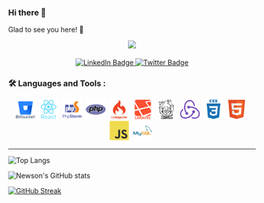 ### Hi there 👋
Glad to see you here! 🤩

<div id="header" align="center">
    <img src="https://media.giphy.com/media/USV0ym3bVWQJJmNu3N/giphy.gif" width="150"/>
<!--    <img src="https://media.giphy.com/media/M9gbBd9nbDrOTu1Mqx/giphy.gif" width="100"/> -->
</div>
<br>
<div id="badges" align="center">
  <a href="https://www.linkedin.com/in/newson-thokchom-2bab55234/">
    <img src="https://img.shields.io/badge/LinkedIn-blue?style=for-the-badge&logo=linkedin&logoColor=white" alt="LinkedIn Badge"/>
  </a>
<!--   <a target="_blank" href="https://www.youtube.com/channel/UCNHYZw7yuIYuJbuHG6M3pow">
    <img src="https://img.shields.io/badge/YouTube-red?style=for-the-badge&logo=youtube&logoColor=white" alt="Youtube Badge"/>
  </a> -->
  <a href="https://twitter.com/NewsonThokchom">
    <img src="https://img.shields.io/badge/Twitter-blue?style=for-the-badge&logo=twitter&logoColor=white" alt="Twitter Badge"/>
  </a>
</div>


### :hammer_and_wrench: Languages and Tools :
<div align="center">
  <img src="https://github.com/devicons/devicon/blob/master/icons/bitbucket/bitbucket-original-wordmark.svg" title="Bitbucket" alt="Java" width="40" height="40"/>&nbsp;
  <img src="https://github.com/devicons/devicon/blob/master/icons/react/react-original-wordmark.svg" title="React" alt="React" width="40" height="40"/>&nbsp;
  <img src="https://github.com/devicons/devicon/blob/master/icons/phpstorm/phpstorm-original-wordmark.svg" title="PHP Storm" alt="Php Storm" width="40" height="40"/>&nbsp;
  <img src="https://github.com/devicons/devicon/blob/master/icons/php/php-original.svg" title="PHP" alt="PHP" width="40" height="40"/>&nbsp;
    <img src="https://github.com/devicons/devicon/blob/master/icons/codeigniter/codeigniter-plain-wordmark.svg" title="Codeigniter" alt="Codeigniter" width="40" height="40"/>&nbsp;
    <img src="https://github.com/devicons/devicon/blob/master/icons/laravel/laravel-plain-wordmark.svg" title="Laravel" alt="Laravel" width="40" height="40"/>&nbsp;
    <img src="https://github.com/devicons/devicon/blob/master/icons/composer/composer-line-wordmark.svg" title="Composer" alt="Composer" width="40" height="40"/>&nbsp;
  <!--   <img src="https://github.com/devicons/devicon/blob/master/icons/materialui/materialui-original.svg" title="Material UI" alt="Material UI" width="40" height="40"/>&nbsp; -->
  <!--   <img src="https://github.com/devicons/devicon/blob/master/icons/materialui/materialui-original.svg" title="Material UI" alt="Material UI" width="40" height="40"/>&nbsp; -->
<!--   <img src="https://github.com/devicons/devicon/blob/master/icons/flutter/flutter-original.svg" title="Flutter" alt="Flutter" width="40" height="40"/>&nbsp; -->
  <img src="https://github.com/devicons/devicon/blob/master/icons/redux/redux-original.svg" title="Redux" alt="Redux " width="40" height="40"/>&nbsp;
  <img src="https://github.com/devicons/devicon/blob/master/icons/css3/css3-plain-wordmark.svg"  title="CSS3" alt="CSS" width="40" height="40"/>&nbsp;
  <img src="https://github.com/devicons/devicon/blob/master/icons/html5/html5-original.svg" title="HTML5" alt="HTML" width="40" height="40"/>&nbsp;
  <img src="https://github.com/devicons/devicon/blob/master/icons/javascript/javascript-original.svg" title="JavaScript" alt="JavaScript" width="40" height="40"/>&nbsp;
<!--   <img src="https://github.com/devicons/devicon/blob/master/icons/firebase/firebase-plain-wordmark.svg" title="Firebase" alt="Firebase" width="40" height="40"/>&nbsp; -->
<!--   <img src="https://github.com/devicons/devicon/blob/master/icons/gatsby/gatsby-original.svg" title="Gatsby"  alt="Gatsby" width="40" height="40"/>&nbsp; -->
  <img src="https://github.com/devicons/devicon/blob/master/icons/mysql/mysql-original-wordmark.svg" title="MySQL"  alt="MySQL" width="40" height="40"/>&nbsp;
<!--   <img src="https://github.com/devicons/devicon/blob/master/icons/nodejs/nodejs-original-wordmark.svg" title="NodeJS" alt="NodeJS" width="40" height="40"/>&nbsp; -->
<!--   <img src="https://github.com/devicons/devicon/blob/master/icons/amazonwebservices/amazonwebservices-plain-wordmark.svg" title="AWS" alt="AWS" width="40" height="40"/>&nbsp; -->
<!--   <img src="https://github.com/devicons/devicon/blob/master/icons/git/git-original-wordmark.svg" title="Git" **alt="Git" width="40" height="40"/> -->
</div>

<hr>

![Top Langs](https://github-readme-stats.vercel.app/api/top-langs/?username=newsonthokchom&theme=dark&show_icons=true&layout=compact)

![Newson's GitHub stats](https://github-readme-stats.vercel.app/api?username=newsonthokchom&theme=gotham&show_icons=true) 
<!-- **NewsonThokchom/NewsonThokchom** is a ✨ _special_ ✨ repository because its `README.md` (this file) appears on your GitHub profile.

Here are some ideas to get you started:

- 🔭 I’m currently working on ...
- 🌱 I’m currently learning ...
- 👯 I’m looking to collaborate on ...
- 🤔 I’m looking for help with ...
- 💬 Ask me about ...
- 📫 How to reach me: ...
- 😄 Pronouns: ...
- ⚡ Fun fact: ... -->




[![GitHub Streak](https://github-readme-streak-stats.herokuapp.com/?user=newsonthokchom&theme=dark)](https://git.io/streak-stats)


<!-- ### My Latest Youtube Videos:
[![Fitness Landing Page UI Design](https://i.ytimg.com/an_webp/u5t982nLjiw/mqdefault_6s.webp?du=3000&sqp=CJzS85QG&rs=AOn4CLCo7dy5yFj-GTA9LXUsu-7qW4LF9Q)](https://youtu.be/u5t982nLjiw "Fitness Landing Page UI Design | Web UI Design | Figma Speed Art") [![BMW App UI Desgin | UI design Inspiration | Figma](https://i.ytimg.com/an_webp/7U-CZ8_fTwg/mqdefault_6s.webp?du=3000&sqp=CLD685QG&rs=AOn4CLB6vuXl28ZOsvP1yPATsK2vd011DQ)](https://www.youtube.com/watch?v=7U-CZ8_fTwg "BMW App UI Desgin | UI design Inspiration | Figma") [![Clean and Minimal Website Design - Figma UI | Web development Manipur | Roselle Kombucha Forage](https://i.ytimg.com/an_webp/4fdEhhGI_H8/mqdefault_6s.webp?du=3000&sqp=COvU85QG&rs=AOn4CLBO3WA-DEqhO2UcWkQ3bCHgFUoroQ)](https://youtu.be/4fdEhhGI_H8 "Clean and Minimal Website Design - Figma UI | Web development Manipur | Roselle Kombucha Forage") -->

<!-- [![Top Langs](https://github-readme-stats.vercel.app/api/top-langs/?username=newsonthokchom)](https://github.com/newsonthokchom/github-readme-stats) -->
<!-- [![trophy](https://github-profile-trophy.vercel.app/?username=newsonthokchom&theme=nord&margin-w=15)](https://github.com/ryo-ma/github-profile-trophy) -->


<!-- (https://github.com/newsonthokchom/github-readme-stats)[![Ashutosh's github activity graph](https://activity-graph.herokuapp.com/graph?username=newsonthokchom&custom_title=This%20is%20a%20title&hide_border=true)](https://github.com/newsonthokchom/github-readme-activity-graph) -->
